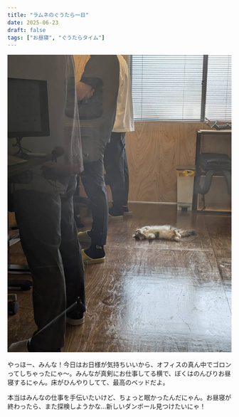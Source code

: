 ```yaml
---
title: "ラムネのぐうたら一日"
date: 2025-06-23
draft: false
tags: ["お昼寝", "ぐうたらタイム"]
---
```


![今日のぼく](/images/cat-2025-07-30T12-49-39.jpg)

やっほー、みんな！今日はお日様が気持ちいいから、オフィスの真ん中でゴロンってしちゃったにゃ〜。みんなが真剣にお仕事してる横で、ぼくはのんびりお昼寝するにゃん。床がひんやりしてて、最高のベッドだよ。

本当はみんなの仕事を手伝いたいけど、ちょっと眠かったんだにゃん。お昼寝が終わったら、また探検しようかな…新しいダンボール見つけたいにゃ！
